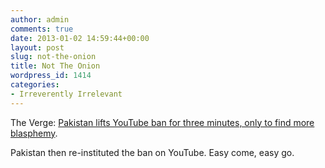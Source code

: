 ```yaml
---
author: admin
comments: true
date: 2013-01-02 14:59:44+00:00
layout: post
slug: not-the-onion
title: Not The Onion
wordpress_id: 1414
categories:
- Irreverently Irrelevant
---
```


The Verge: [Pakistan lifts YouTube ban for three minutes, only to find more blasphemy](http://www.theverge.com/2012/12/30/3818206/pakistan-lifts-youtube-ban-for-three-minutes).

Pakistan then re-instituted the ban on YouTube. Easy come, easy go.
